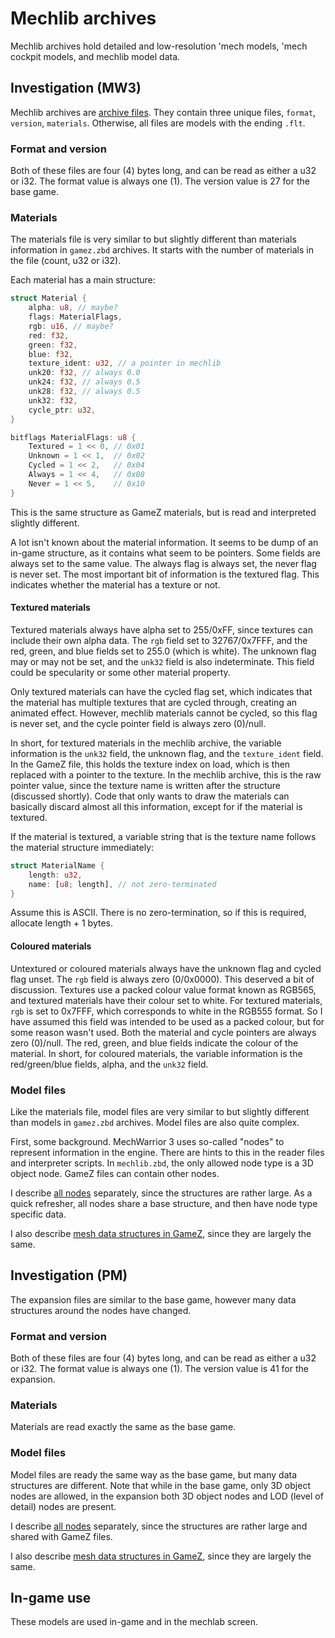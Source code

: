 # Mechlib archives

Mechlib archives hold detailed and low-resolution 'mech models, 'mech cockpit models, and mechlib model data.

## Investigation (MW3)

Mechlib archives are [archive files](archive-files.md). They contain three unique files, `format`, `version`, `materials`. Otherwise, all files are models with the ending `.flt`.

### Format and version

Both of these files are four (4) bytes long, and can be read as either a u32 or i32. The format value is always one (1). The version value is 27 for the base game.

### Materials

The materials file is very similar to but slightly different than materials information in `gamez.zbd` archives. It starts with the number of materials in the file (count, u32 or i32).

Each material has a main structure:

```rust
struct Material {
    alpha: u8, // maybe?
    flags: MaterialFlags,
    rgb: u16, // maybe?
    red: f32,
    green: f32,
    blue: f32,
    texture_ident: u32, // a pointer in mechlib
    unk20: f32, // always 0.0
    unk24: f32, // always 0.5
    unk28: f32, // always 0.5
    unk32: f32,
    cycle_ptr: u32,
}

bitflags MaterialFlags: u8 {
    Textured = 1 << 0, // 0x01
    Unknown = 1 << 1,  // 0x02
    Cycled = 1 << 2,   // 0x04
    Always = 1 << 4,   // 0x08
    Never = 1 << 5,    // 0x10
}
```

This is the same structure as GameZ materials, but is read and interpreted slightly different.

A lot isn't known about the material information. It seems to be dump of an in-game structure, as it contains what seem to be pointers. Some fields are always set to the same value. The always flag is always set, the never flag is never set. The most important bit of information is the textured flag. This indicates whether the material has a texture or not.

#### Textured materials

Textured materials always have alpha set to 255/0xFF, since textures can include their own alpha data. The `rgb` field set to 32767/0x7FFF, and the red, green, and blue fields set to 255.0 (which is white). The unknown flag may or may not be set, and the `unk32` field is also indeterminate. This field could be specularity or some other material property.

Only textured materials can have the cycled flag set, which indicates that the material has multiple textures that are cycled through, creating an animated effect. However, mechlib materials cannot be cycled, so this flag is never set, and the cycle pointer field is always zero (0)/null.

In short, for textured materials in the mechlib archive, the variable information is the `unk32` field, the unknown flag, and the `texture_ident` field. In the GameZ file, this holds the texture index on load, which is then replaced with a pointer to the texture. In the mechlib archive, this is the raw pointer value, since the texture name is written after the structure (discussed shortly). Code that only wants to draw the materials can basically discard almost all this information, except for if the material is textured.

If the material is textured, a variable string that is the texture name follows the material structure immediately:

```rust
struct MaterialName {
    length: u32,
    name: [u8; length], // not zero-terminated
}
```

Assume this is ASCII. There is no zero-termination, so if this is required, allocate length + 1 bytes.

#### Coloured materials

Untextured or coloured materials always have the unknown flag and cycled flag unset. The `rgb` field is always zero (0/0x0000). This deserved a bit of discussion. Textures use a packed colour value format known as RGB565, and textured materials have their colour set to white. For textured materials, `rgb` is set to 0x7FFF, which corresponds to white in the RGB555 format. So I have assumed this field was intended to be used as a packed colour, but for some reason wasn't used. Both the material and cycle pointers are always zero (0)/null. The red, green, and blue fields indicate the colour of the material. In short, for coloured materials, the variable information is the red/green/blue fields, alpha, and the `unk32` field.

### Model files

Like the materials file, model files are very similar to but slightly different than models in `gamez.zbd` archives. Model files are also quite complex.

First, some background. MechWarrior 3 uses so-called "nodes" to represent information in the engine. There are hints to this in the reader files and interpreter scripts. In `mechlib.zbd`, the only allowed node type is a 3D object node. GameZ files can contain other nodes.

I describe [all nodes](nodes.md) separately, since the structures are rather large. As a quick refresher, all nodes share a base structure, and then have node type specific data.

I also describe [mesh data structures in GameZ](gamez-files.md#meshes_mw), since they are largely the same.

## Investigation (PM)

The expansion files are similar to the base game, however many data structures around the nodes have changed.

### Format and version

Both of these files are four (4) bytes long, and can be read as either a u32 or i32. The format value is always one (1). The version value is 41 for the expansion.

### Materials

Materials are read exactly the same as the base game.

### Model files

Model files are ready the same way as the base game, but many data structures are different. Note that while in the base game, only 3D object nodes are allowed, in the expansion both 3D object nodes and LOD (level of detail) nodes are present.

I describe [all nodes](nodes.md) separately, since the structures are rather large and shared with GameZ files.

I also describe [mesh data structures in GameZ](gamez-files.md#meshes_pm), since they are largely the same.

## In-game use

These models are used in-game and in the mechlab screen.
